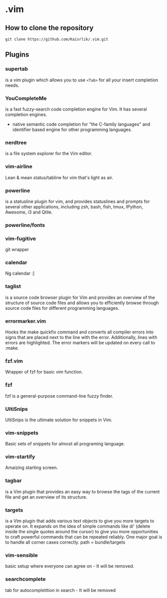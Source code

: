 .vim
====

## How to clone the repository

    git clone https://github.com/Kaisrlik/.vim.git

## Plugins

### supertab

is a vim plugin which allows you to use `<Tab>` for all your insert
completion needs.

### YouCompleteMe

is a fast fuzzy-search code completion engine for Vim. It has several completion
engines.

* native semantic code completion for "the C-family languages"
and identifier based engine for other programming languages.

### nerdtree

is a file system explorer for the Vim editor.

### vim-airline

Lean & mean status/tabline for vim that's light as air.

### powerline

is a statusline plugin for vim, and provides statuslines and prompts for several
other applications, including zsh, bash, fish, tmux, IPython, Awesome, i3 and
Qtile.

### powerline/fonts

### vim-fugitive

git wrapper

### calendar

Ng calendar :]

### taglist

is a source code browser plugin for Vim and provides an overview of the
structure of source code files and allows you to efficiently browse through
source code files for different programming languages.

### errormarker.vim

Hooks the make quickfix command and converts all compiler errors into signs that
are placed next to the line with the error. Additionally, lines with errors are
highlighted. The error markers will be updated on every call to :make.

### fzf.vim

Wrapper of fzf for basic vim function.

### fzf

fzf is a general-purpose command-line fuzzy finder.

### UltiSnips

UltiSnips is the ultimate solution for snippets in Vim.

### vim-snippets

Basic sets of snippets for almost all programing language.

### vim-startify

Amaizing starting screen.

### tagbar

is a Vim plugin that provides an easy way to browse the tags of the current file
and get an overview of its structure.

### targets

is a Vim plugin that adds various text objects to give you more targets to
operate on. It expands on the idea of simple commands like di' (delete inside
the single quotes around the cursor) to give you more opportunities to craft
powerful commands that can be repeated reliably. One major goal is to handle all
corner cases correctly.  path = bundle/targets

### vim-sensible

basic setup where everyone can agree on - It will be removed.

### searchcomplete

tab for autocompletition in search - It will be removed
